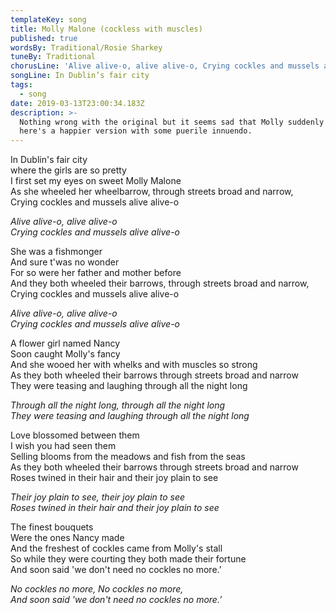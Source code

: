 ```yaml
---
templateKey: song
title: Molly Malone (cockless with muscles)
published: true
wordsBy: Traditional/Rosie Sharkey
tuneBy: Traditional
chorusLine: 'Alive alive-o, alive alive-o, Crying cockles and mussels alive alive-o'
songLine: In Dublin’s fair city
tags:
  - song
date: 2019-03-13T23:00:34.183Z
description: >-
  Nothing wrong with the original but it seems sad that Molly suddenly dies, so
  here's a happier version with some puerile innuendo.
---
```

In Dublin's fair city\
where the girls are so pretty\
I first set my eyes on sweet Molly Malone\
As she wheeled her wheelbarrow, through streets broad and narrow,\
Crying cockles and mussels alive alive-o

_Alive alive-o, alive alive-o_\
_Crying cockles and mussels alive alive-o_

She was a fishmonger\
And sure t'was no wonder\
For so were her father and mother before\
And they both wheeled their barrows, through streets broad and narrow,\
Crying cockles and mussels alive alive-o

_Alive alive-o, alive alive-o_\
_Crying cockles and mussels alive alive-o_

A flower girl named Nancy\
Soon caught Molly's fancy\
And she wooed her with whelks and with muscles so strong\
As they both wheeled their barrows through streets broad and narrow\
They were teasing and laughing through all the night long

_Through all the night long, through all the night long_\
_They were teasing and laughing through all the night long_

Love blossomed between them\
I wish you had seen them\
Selling blooms from the meadows and fish from the seas\
As they both wheeled their barrows through streets broad and narrow\
Roses twined in their hair and their joy plain to see

_Their joy plain to see, their joy plain to see_\
_Roses twined in their hair and their joy plain to see_

The finest bouquets\
Were the ones Nancy made\
And the freshest of cockles came from Molly's stall\
So while they were courting they both made their fortune\
And soon said 'we don't need no cockles no more.’

_No cockles no more, No cockles no more,_ \
_And soon said 'we don't need no cockles no more.’_
